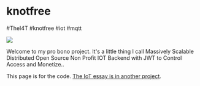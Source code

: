 # knotfree  
#TheI4T #knotfree #iot #mqtt

![](https://github.com/awootton/knotfreeiot/workflows/Go/badge.svg)

Welcome to my pro bono project. It's a little thing I call Massively Scalable Distributed Open Source Non Profit IOT Backend with JWT to Control Access and Monetize..

This page is for the code. [The IoT essay is in another project](https://thei4t.github.io/).

